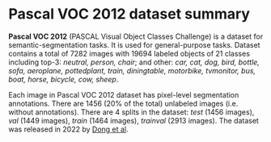 # Pascal VOC 2012 dataset summary

**Pascal VOC 2012** (PASCAL Visual Object Classes Challenge) is a dataset for semantic-segmentation tasks. It is used for general-purpose tasks. Dataset contains a total of 7282 images with 19694         labeled objects of 21 classes including top-3: *neutral, person, chair*;             and other: *car, cat, dog, bird, bottle, sofa, aeroplane, pottedplant, train, diningtable, motorbike, tvmonitor, bus, boat, horse, bicycle, cow, sheep*.

Each image in Pascal VOC 2012 dataset has pixel-level segmentation annotations. There are 1456 (20% of the total) unlabeled images (i.e. without annotations).
There are 4 splits in the dataset: *test* (1456 images), *val* (1449 images), *train* (1464 images), *trainval* (2913 images). The dataset was released in 2022 by [Dong et al](https://arxiv.org/pdf/2012.07131v2.pdf).
